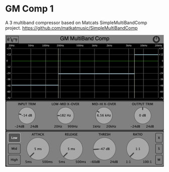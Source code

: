 # GM Comp 1
A 3 multiband compressor based on Matcats SimpleMultiBandComp project.
https://github.com/matkatmusic/SimpleMultiBandComp

![Alt text](https://github.com/ularson/GMComp1/blob/main/Resources/GM%20Comp%201.png?raw=true)
